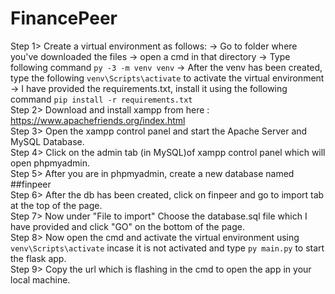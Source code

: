 # FinancePeer

Step 1> Create a virtual environment as follows:
	-> Go to folder where you've downloaded the files
	-> open a cmd in that directory
	-> Type following command ```py -3 -m venv venv```
	-> After the venv has been created, type the following ```venv\Scripts\activate``` to activate the virtual environment
	-> I have provided the requirements.txt, install it using the following command ```pip install -r requirements.txt```
<br />
Step 2> Download and install xampp from here : https://www.apachefriends.org/index.html
<br />
Step 3> Open the xampp control panel and start the Apache Server and MySQL Database.
<br />
Step 4> Click on the admin tab (in MySQL)of xampp control panel which will open phpmyadmin.
<br />
Step 5> After you are in phpmyadmin, create a new database named ##finpeer
<br />
Step 6> After the db has been created, click on finpeer and go to import tab at the top of the page.
<br />
Step 7> Now under "File to import" Choose the database.sql file which I have provided and click "GO" on the bottom of the page.
<br />
Step 8> Now open the cmd and activate the virtual environment using ```venv\Scripts\activate``` incase it is not activated and type ```py main.py``` to start the flask app.
<br />
Step 9> Copy the url which is flashing in the cmd to open the app in your local machine.
<br />